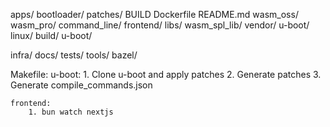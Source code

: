 apps/
    bootloader/
        patches/
        BUILD
        Dockerfile
        README.md
    wasm_oss/
    wasm_pro/
    command_line/
    frontend/
libs/
    wasm_spl_lib/
vendor/
    u-boot/
    linux/
build/
    u-boot/
    
infra/
docs/
tests/
tools/
    bazel/

Makefile:
    u-boot:
        1. Clone u-boot and apply patches
        2. Generate patches
        3. Generate compile_commands.json
    
    frontend:
        1. bun watch nextjs
